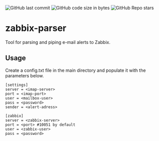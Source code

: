 ![GitHub last commit](https://img.shields.io/github/last-commit/omerbustun/zabbix-parser?logo=Github)
![GitHub code size in bytes](https://img.shields.io/github/languages/code-size/omerbustun/zabbix-parser?logo=Github)
![GitHub Repo stars](https://img.shields.io/github/stars/omerbustun/zabbix-parser?style=social)
# zabbix-parser
Tool for parsing and piping e-mail alerts to Zabbix.

## Usage

Create a config.txt file in the main directory and populate it with the parameters below.

```
[settings]
server = <imap-server>
port = <imap-port>
user = <mailbox-user>
pass = <password>
sender = <alert-adress>

[zabbix]
server = <zabbix-server>
port = <port> #10051 by default
user = <zabbix-user>
pass = <password>
```

